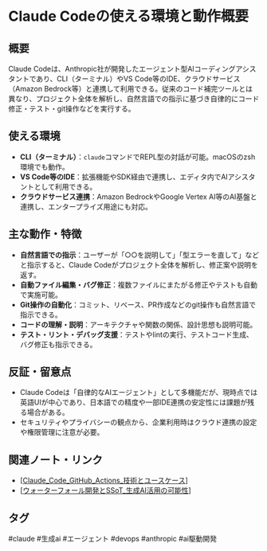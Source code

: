 # Claude Codeの使える環境と動作概要

## 概要
Claude Codeは、Anthropic社が開発したエージェント型AIコーディングアシスタントであり、CLI（ターミナル）やVS Code等のIDE、クラウドサービス（Amazon Bedrock等）と連携して利用できる。従来のコード補完ツールとは異なり、プロジェクト全体を解析し、自然言語での指示に基づき自律的にコード修正・テスト・git操作などを実行する。

## 使える環境
- **CLI（ターミナル）**：`claude`コマンドでREPL型の対話が可能。macOSのzsh環境でも動作。
- **VS Code等のIDE**：拡張機能やSDK経由で連携し、エディタ内でAIアシスタントとして利用できる。
- **クラウドサービス連携**：Amazon BedrockやGoogle Vertex AI等のAI基盤と連携し、エンタープライズ用途にも対応。

## 主な動作・特徴
- **自然言語での指示**：ユーザーが「○○を説明して」「型エラーを直して」などと指示すると、Claude Codeがプロジェクト全体を解析し、修正案や説明を返す。
- **自動ファイル編集・バグ修正**：複数ファイルにまたがる修正やテストも自動で実施可能。
- **Git操作の自動化**：コミット、リベース、PR作成などのgit操作も自然言語で指示できる。
- **コードの理解・説明**：アーキテクチャや関数の関係、設計思想も説明可能。
- **テスト・リント・デバッグ支援**：テストやlintの実行、テストコード生成、バグ修正も指示できる。

## 反証・留意点
- Claude Codeは「自律的なAIエージェント」として多機能だが、現時点では英語UIが中心であり、日本語での精度や一部IDE連携の安定性には課題が残る場合がある。
- セキュリティやプライバシーの観点から、企業利用時はクラウド連携の設定や権限管理に注意が必要。

## 関連ノート・リンク
- [[Claude_Code_GitHub_Actions_技術とユースケース]]
- [[ウォーターフォール開発とSSoT_生成AI活用の可能性]]

## タグ
#claude #生成ai #エージェント #devops #anthropic #ai駆動開発


[//begin]: # "Autogenerated link references for markdown compatibility"
[Claude_Code_GitHub_Actions_技術とユースケース]: Claude_Code_GitHub_Actions_%E6%8A%80%E8%A1%93%E3%81%A8%E3%83%A6%E3%83%BC%E3%82%B9%E3%82%B1%E3%83%BC%E3%82%B9.md "Claude CodeのGitHub Actions連携の技術とユースケース"
[ウォーターフォール開発とSSoT_生成AI活用の可能性]: %E3%82%A6%E3%82%A9%E3%83%BC%E3%82%BF%E3%83%BC%E3%83%95%E3%82%A9%E3%83%BC%E3%83%AB%E9%96%8B%E7%99%BA%E3%81%A8SSoT_%E7%94%9F%E6%88%90AI%E6%B4%BB%E7%94%A8%E3%81%AE%E5%8F%AF%E8%83%BD%E6%80%A7.md "ウォーターフォール開発におけるSSoTとしてのリポジトリとClaude Codeによる実現可能性"
[//end]: # "Autogenerated link references"
